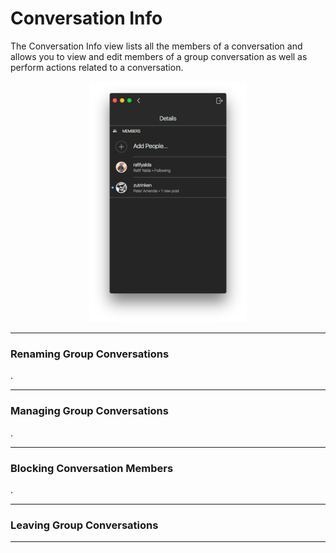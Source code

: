 # Conversation Info

The Conversation Info view lists all the members of a conversation and allows you to view and edit members of a group conversation as well as perform actions related to a conversation.

<p style="text-align: center; margin-top: 1em;"><img src="/views/assets/conversation-info.png" width="50%" height="50%" /></p>

<hr />

### Renaming Group Conversations

.

<hr />

### Managing Group Conversations

.

<hr />

### Blocking Conversation Members

.

<hr />

### Leaving Group Conversations



<hr />

